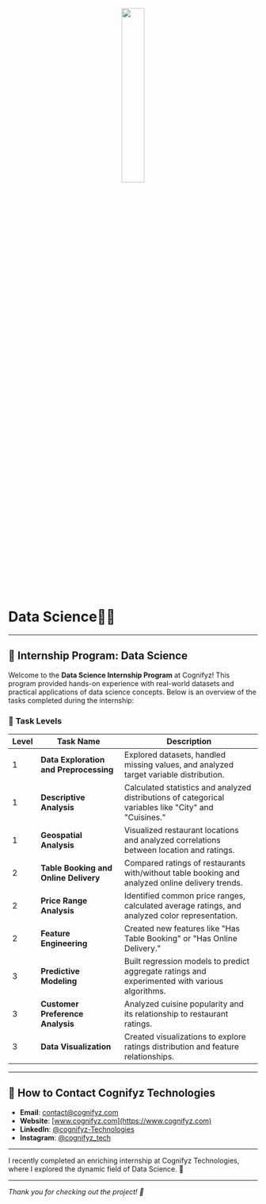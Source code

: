 <div align='center'><img style="width:30%" src='https://github.com/user-attachments/assets/242dd9e8-8c2a-4578-ad04-1ade8e3d158a'/></div>

# Data Science🧑‍💻

---


## 🚀 Internship Program: Data Science

Welcome to the **Data Science Internship Program** at Cognifyz! This program provided hands-on experience with real-world datasets and practical applications of data science concepts. Below is an overview of the tasks completed during the internship:

### 📝 **Task Levels**
| Level | Task Name                                      | Description                                                                                      |
|-------|-----------------------------------------------|--------------------------------------------------------------------------------------------------|
| 1     | **Data Exploration and Preprocessing**       | Explored datasets, handled missing values, and analyzed target variable distribution.           |
| 1     | **Descriptive Analysis**                     | Calculated statistics and analyzed distributions of categorical variables like "City" and "Cuisines." |
| 1     | **Geospatial Analysis**                      | Visualized restaurant locations and analyzed correlations between location and ratings.          |
| 2     | **Table Booking and Online Delivery**        | Compared ratings of restaurants with/without table booking and analyzed online delivery trends. |
| 2     | **Price Range Analysis**                     | Identified common price ranges, calculated average ratings, and analyzed color representation.  |
| 2     | **Feature Engineering**                      | Created new features like "Has Table Booking" or "Has Online Delivery."                        |
| 3     | **Predictive Modeling**                      | Built regression models to predict aggregate ratings and experimented with various algorithms.  |
| 3     | **Customer Preference Analysis**             | Analyzed cuisine popularity and its relationship to restaurant ratings.                        |
| 3     | **Data Visualization**                       | Created visualizations to explore ratings distribution and feature relationships.               |

---


## 📧 **How to Contact Cognifyz Technologies**
- **Email**: [contact@cognifyz.com](mailto:contact@cognifyz.com)
- **Website**: [www.cognifyz.com](https://www.cognifyz.com)
- **LinkedIn**: [@cognifyz-Technologies](https://linkedin.com/company/cognifyz-technologies)
- **Instagram**: [@cognifyz_tech](https://instagram.com/cognifyz_tech)

---

I recently completed an enriching internship at Cognifyz Technologies, where I explored the dynamic field of Data Science. 🌟

---
_Thank you for checking out the project! 🌟_
